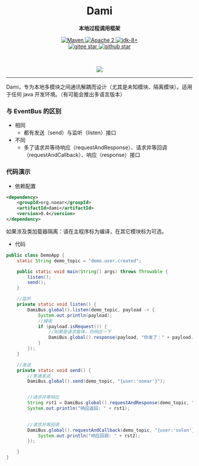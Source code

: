 <h1 align="center" style="text-align:center;">
  Dami
</h1>
<p align="center">
	<strong>本地过程调用框架</strong>
</p>

<p align="center">
    <a target="_blank" href="https://search.maven.org/artifact/org.noear/dami">
        <img src="https://img.shields.io/maven-central/v/org.noear/dami.svg?label=Maven%20Central" alt="Maven" />
    </a>
    <a target="_blank" href="https://www.apache.org/licenses/LICENSE-2.0.txt">
		<img src="https://img.shields.io/:license-Apache2-blue.svg" alt="Apache 2" />
	</a>
    <a target="_blank" href="https://www.oracle.com/java/technologies/javase/javase-jdk8-downloads.html">
		<img src="https://img.shields.io/badge/JDK-8+-green.svg" alt="jdk-8+" />
	</a>
    <br />
    <a target="_blank" href='https://gitee.com/noear/dami/stargazers'>
        <img src='https://gitee.com/noear/dami/badge/star.svg' alt='gitee star'/>
    </a>
    <a target="_blank" href='https://github.com/noear/dami/stargazers'>
        <img src="https://img.shields.io/github/stars/noear/dami.svg?logo=github" alt="github star"/>
    </a>
</p>

<br/>
<p align="center">
	<a href="https://jq.qq.com/?_wv=1027&k=kjB5JNiC">
	<img src="https://img.shields.io/badge/QQ交流群-22200020-orange"/></a>
</p>


<hr />




Dami，专为本地多模块之间通讯解耦而设计（尤其是未知模块、隔离模块）。适用于任何 java 开发环境。（有可能会推出多语言版本）

### 与 EventBus 的区别

* 相同
  * 都有发送（send）与监听（listen）接口
* 不同 
  * 多了请求并等待响应（requestAndResponse）、请求并等回调（requestAndCallback）、响应（response）接口

### 代码演示

* 依赖配置

```xml
<dependency>
    <groupId>org.noear</groupId>
    <artifactId>dami</artifactId>
    <version>0.4</version>
</dependency>
```

如果涉及类加载器隔离：请在主程序标为编译，在其它模块标为可选。

* 代码

```java
public class DemoApp {
    static String demo_topic = "demo.user.created";

    public static void main(String[] args) throws Throwable {
        listen();
        send();
    }

    //监听
    private static void listen() {
        DamiBus.global().listen(demo_topic, payload -> {
            System.out.println(payload);
            //接收
            if (payload.isRequest()) {
                //如果是请求载体，则响应一下
                DamiBus.global().response(payload, "你发了：" + payload.getContent());
            }
        });
    }

    //发送
    private static void send() {
        //普通发送
        DamiBus.global().send(demo_topic, "{user:'noear'}");


        //请求并等响应
        String rst1 = DamiBus.global().requestAndResponse(demo_topic, "{user:'dami'}");
        System.out.println("响应返回: " + rst1);

        
        //请求并等回调
        DamiBus.global().requestAndCallback(demo_topic, "{user:'solon'}", (rst2) -> {
            System.out.println("响应回调: " + rst2);
        });

    }
}
```
